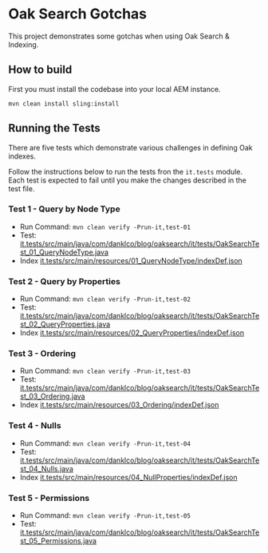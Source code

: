 # Oak Search Gotchas

This project demonstrates some gotchas when using Oak Search & Indexing.

## How to build

First you must install the codebase into your local AEM instance. 

    mvn clean install sling:install

## Running the Tests

There are five tests which demonstrate various challenges in defining Oak indexes. 

Follow the instructions below to run the tests fron the `it.tests` module. Each test is expected to fail until you make the changes described in the test file.

### Test 1 - Query by Node Type

- Run Command: `mvn clean verify -Prun-it,test-01`
- Test: [it.tests/src/main/java/com/danklco/blog/oaksearch/it/tests/OakSearchTest_01_QueryNodeType.java](it.tests/src/main/java/com/danklco/blog/oaksearch/it/tests/OakSearchTest_01_QueryNodeType.java)
- Index [it.tests/src/main/resources/01_QueryNodeType/indexDef.json](it.tests/src/main/resources/01_QueryNodeType/indexDef.json)


### Test 2 - Query by Properties

- Run Command: `mvn clean verify -Prun-it,test-02`
- Test: [it.tests/src/main/java/com/danklco/blog/oaksearch/it/tests/OakSearchTest_02_QueryProperties.java](it.tests/src/main/java/com/danklco/blog/oaksearch/it/tests/OakSearchTest_02_QueryProperties.java)
- Index [it.tests/src/main/resources/02_QueryProperties/indexDef.json](it.tests/src/main/resources/02_QueryProperties/indexDef.json)


### Test 3 - Ordering

- Run Command: `mvn clean verify -Prun-it,test-03`
- Test: [it.tests/src/main/java/com/danklco/blog/oaksearch/it/tests/OakSearchTest_03_Ordering.java](it.tests/src/main/java/com/danklco/blog/oaksearch/it/tests/OakSearchTest_03_Ordering.java)
- Index [it.tests/src/main/resources/03_Ordering/indexDef.json](it.tests/src/main/resources/03_Ordering/indexDef.json)


### Test 4 - Nulls

- Run Command: `mvn clean verify -Prun-it,test-04`
- Test: [it.tests/src/main/java/com/danklco/blog/oaksearch/it/tests/OakSearchTest_04_Nulls.java](it.tests/src/main/java/com/danklco/blog/oaksearch/it/tests/OakSearchTest_04_Nulls.java)
- Index [it.tests/src/main/resources/04_NullProperties/indexDef.json](it.tests/src/main/resources/04_NullProperties/indexDef.json)


### Test 5 - Permissions

- Run Command: `mvn clean verify -Prun-it,test-05`
- Test: [it.tests/src/main/java/com/danklco/blog/oaksearch/it/tests/OakSearchTest_05_Permissions.java](it.tests/src/main/java/com/danklco/blog/oaksearch/it/tests/OakSearchTest_05_Permissions.java)

